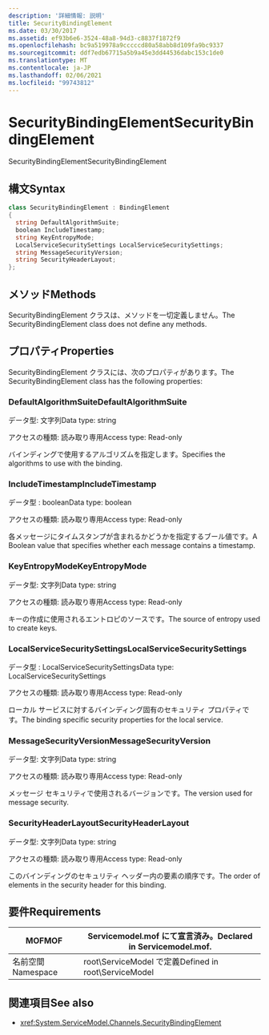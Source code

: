 ```yaml
---
description: '詳細情報: 説明'
title: SecurityBindingElement
ms.date: 03/30/2017
ms.assetid: ef93b6e6-3524-48a8-94d3-c8837f1872f9
ms.openlocfilehash: bc9a519978a9cccccd80a58abb8d109fa9bc9337
ms.sourcegitcommit: ddf7edb67715a5b9a45e3dd44536dabc153c1de0
ms.translationtype: MT
ms.contentlocale: ja-JP
ms.lasthandoff: 02/06/2021
ms.locfileid: "99743812"
---
```

# <a name="securitybindingelement"></a><span data-ttu-id="cba6f-103">SecurityBindingElement</span><span class="sxs-lookup"><span data-stu-id="cba6f-103">SecurityBindingElement</span></span>

<span data-ttu-id="cba6f-104">SecurityBindingElement</span><span class="sxs-lookup"><span data-stu-id="cba6f-104">SecurityBindingElement</span></span>  
  
## <a name="syntax"></a><span data-ttu-id="cba6f-105">構文</span><span class="sxs-lookup"><span data-stu-id="cba6f-105">Syntax</span></span>  
  
```csharp
class SecurityBindingElement : BindingElement  
{  
  string DefaultAlgorithmSuite;  
  boolean IncludeTimestamp;  
  string KeyEntropyMode;  
  LocalServiceSecuritySettings LocalServiceSecuritySettings;  
  string MessageSecurityVersion;  
  string SecurityHeaderLayout;  
};  
```  
  
## <a name="methods"></a><span data-ttu-id="cba6f-106">メソッド</span><span class="sxs-lookup"><span data-stu-id="cba6f-106">Methods</span></span>  

 <span data-ttu-id="cba6f-107">SecurityBindingElement クラスは、メソッドを一切定義しません。</span><span class="sxs-lookup"><span data-stu-id="cba6f-107">The SecurityBindingElement class does not define any methods.</span></span>  
  
## <a name="properties"></a><span data-ttu-id="cba6f-108">プロパティ</span><span class="sxs-lookup"><span data-stu-id="cba6f-108">Properties</span></span>  

 <span data-ttu-id="cba6f-109">SecurityBindingElement クラスには、次のプロパティがあります。</span><span class="sxs-lookup"><span data-stu-id="cba6f-109">The SecurityBindingElement class has the following properties:</span></span>  
  
### <a name="defaultalgorithmsuite"></a><span data-ttu-id="cba6f-110">DefaultAlgorithmSuite</span><span class="sxs-lookup"><span data-stu-id="cba6f-110">DefaultAlgorithmSuite</span></span>  

 <span data-ttu-id="cba6f-111">データ型: 文字列</span><span class="sxs-lookup"><span data-stu-id="cba6f-111">Data type: string</span></span>  
  
 <span data-ttu-id="cba6f-112">アクセスの種類: 読み取り専用</span><span class="sxs-lookup"><span data-stu-id="cba6f-112">Access type: Read-only</span></span>  
  
 <span data-ttu-id="cba6f-113">バインディングで使用するアルゴリズムを指定します。</span><span class="sxs-lookup"><span data-stu-id="cba6f-113">Specifies the algorithms to use with the binding.</span></span>  
  
### <a name="includetimestamp"></a><span data-ttu-id="cba6f-114">IncludeTimestamp</span><span class="sxs-lookup"><span data-stu-id="cba6f-114">IncludeTimestamp</span></span>  

 <span data-ttu-id="cba6f-115">データ型 : boolean</span><span class="sxs-lookup"><span data-stu-id="cba6f-115">Data type: boolean</span></span>  
  
 <span data-ttu-id="cba6f-116">アクセスの種類: 読み取り専用</span><span class="sxs-lookup"><span data-stu-id="cba6f-116">Access type: Read-only</span></span>  
  
 <span data-ttu-id="cba6f-117">各メッセージにタイムスタンプが含まれるかどうかを指定するブール値です。</span><span class="sxs-lookup"><span data-stu-id="cba6f-117">A Boolean value that specifies whether each message contains a timestamp.</span></span>  
  
### <a name="keyentropymode"></a><span data-ttu-id="cba6f-118">KeyEntropyMode</span><span class="sxs-lookup"><span data-stu-id="cba6f-118">KeyEntropyMode</span></span>  

 <span data-ttu-id="cba6f-119">データ型: 文字列</span><span class="sxs-lookup"><span data-stu-id="cba6f-119">Data type: string</span></span>  
  
 <span data-ttu-id="cba6f-120">アクセスの種類: 読み取り専用</span><span class="sxs-lookup"><span data-stu-id="cba6f-120">Access type: Read-only</span></span>  
  
 <span data-ttu-id="cba6f-121">キーの作成に使用されるエントロピのソースです。</span><span class="sxs-lookup"><span data-stu-id="cba6f-121">The source of entropy used to create keys.</span></span>  
  
### <a name="localservicesecuritysettings"></a><span data-ttu-id="cba6f-122">LocalServiceSecuritySettings</span><span class="sxs-lookup"><span data-stu-id="cba6f-122">LocalServiceSecuritySettings</span></span>  

 <span data-ttu-id="cba6f-123">データ型 : LocalServiceSecuritySettings</span><span class="sxs-lookup"><span data-stu-id="cba6f-123">Data type: LocalServiceSecuritySettings</span></span>  
  
 <span data-ttu-id="cba6f-124">アクセスの種類: 読み取り専用</span><span class="sxs-lookup"><span data-stu-id="cba6f-124">Access type: Read-only</span></span>  
  
 <span data-ttu-id="cba6f-125">ローカル サービスに対するバインディング固有のセキュリティ プロパティです。</span><span class="sxs-lookup"><span data-stu-id="cba6f-125">The binding specific security properties for the local service.</span></span>  
  
### <a name="messagesecurityversion"></a><span data-ttu-id="cba6f-126">MessageSecurityVersion</span><span class="sxs-lookup"><span data-stu-id="cba6f-126">MessageSecurityVersion</span></span>  

 <span data-ttu-id="cba6f-127">データ型: 文字列</span><span class="sxs-lookup"><span data-stu-id="cba6f-127">Data type: string</span></span>  
  
 <span data-ttu-id="cba6f-128">アクセスの種類: 読み取り専用</span><span class="sxs-lookup"><span data-stu-id="cba6f-128">Access type: Read-only</span></span>  
  
 <span data-ttu-id="cba6f-129">メッセージ セキュリティで使用されるバージョンです。</span><span class="sxs-lookup"><span data-stu-id="cba6f-129">The version used for message security.</span></span>  
  
### <a name="securityheaderlayout"></a><span data-ttu-id="cba6f-130">SecurityHeaderLayout</span><span class="sxs-lookup"><span data-stu-id="cba6f-130">SecurityHeaderLayout</span></span>  

 <span data-ttu-id="cba6f-131">データ型: 文字列</span><span class="sxs-lookup"><span data-stu-id="cba6f-131">Data type: string</span></span>  
  
 <span data-ttu-id="cba6f-132">アクセスの種類: 読み取り専用</span><span class="sxs-lookup"><span data-stu-id="cba6f-132">Access type: Read-only</span></span>  
  
 <span data-ttu-id="cba6f-133">このバインディングのセキュリティ ヘッダー内の要素の順序です。</span><span class="sxs-lookup"><span data-stu-id="cba6f-133">The order of elements in the security header for this binding.</span></span>  
  
## <a name="requirements"></a><span data-ttu-id="cba6f-134">要件</span><span class="sxs-lookup"><span data-stu-id="cba6f-134">Requirements</span></span>  
  
|<span data-ttu-id="cba6f-135">MOF</span><span class="sxs-lookup"><span data-stu-id="cba6f-135">MOF</span></span>|<span data-ttu-id="cba6f-136">Servicemodel.mof にて宣言済み。</span><span class="sxs-lookup"><span data-stu-id="cba6f-136">Declared in Servicemodel.mof.</span></span>|  
|---------|-----------------------------------|  
|<span data-ttu-id="cba6f-137">名前空間</span><span class="sxs-lookup"><span data-stu-id="cba6f-137">Namespace</span></span>|<span data-ttu-id="cba6f-138">root\ServiceModel で定義</span><span class="sxs-lookup"><span data-stu-id="cba6f-138">Defined in root\ServiceModel</span></span>|  
  
## <a name="see-also"></a><span data-ttu-id="cba6f-139">関連項目</span><span class="sxs-lookup"><span data-stu-id="cba6f-139">See also</span></span>

- <xref:System.ServiceModel.Channels.SecurityBindingElement>
